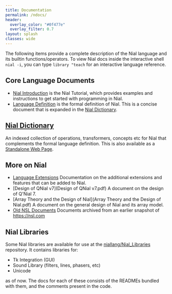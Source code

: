 ```yaml
---
title: Documentation
permalink: /ndocs/
header:
  overlay_color: "#0f477e"
  overlay_filter: 0.7
layout: splash
classes: wide
---
```


The following items provide a complete description of the Nial language and its builtin functions/operators. To view Nial docs inside the interactive shell `nial -i`, you can type `library "teach` for an interactive language reference.

## Core Language Documents

- [Nial Introduction](intro/) is the Nial Tutorial, which provides examples and instructions to get started with programming in Nial.
- [Language Definition](LanguageDefinition.md) is the formal definition of Nial. This is a concise document
that is expanded in the [Nial Dictionary](NialDict2.md).

## [Nial Dictionary](NialDict2.md)

An indexed collection of operations, transformers, concepts etc for Nial that complements the formal language definition. This is also available as a [Standalone Web Page](NialDictionary.html).


## More on Nial
 
- [Language Extensions](NialExtensions.md) Documentation on the additional extensions and features that can be added to Nial.
- [Design of QNial v7](Design of QNial v7.pdf) A document on the design of Q'Nial 7.
- [Array Theory and the Design of Nial](Array Theory and the Design of Nial.pdf) A document on the general design of Nial and its array model.
- [Old NSL Documents](nsl/index.md) Documents archived from an earlier snapshot of https://nsl.com

## Nial Libraries

Some Nial libraries are available for use at the [niallang/Nial_Libraries](https://github.com/niallang/Nial_Libraries) repository. It contains libraries for:

- Tk Integration (GUI)
- Sound Library (filters, lines, phasers, etc)
- Unicode

as of now. The docs for each of these consists of the READMEs bundled with them, and the comments present in the code.





